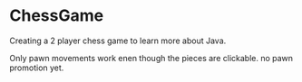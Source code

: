 # ChessGame
Creating a 2 player chess game to learn more about Java.

Only pawn movements work enen though the pieces are clickable.
no pawn promotion yet.
